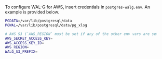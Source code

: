 To configure WAL-G for AWS, insert credentials in `postgres-walg.env`. An example is provided below.

```bash
PGDATA=/var/lib/postgresql/data
PGWAL=/var/lib/postgresql/data/pg_xlog

# AWS S3 (`AWS_REGION` must be set if any of the other env vars are set. Otherwise, `wal-g` will fail to start.)
AWS_SECRET_ACCESS_KEY=
AWS_ACCESS_KEY_ID=
AWS_REGION=
WALG_S3_PREFIX=
```